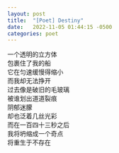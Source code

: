 ```yaml
---
layout: post
title:  "[Poet] Destiny"
date:   2022-11-05 01:44:15 -0500
categories: poet
---
```


一个透明的立方体\
包裹住了我的船\
它在匀速缓慢得缩小\
而我却无法挣开\
过去像是破旧的毛玻璃\
被谁划出道道裂痕\
阴郁迷朦\
却也泛着几丝光彩\
而在一百四十三秒之后\
我将坍缩成一个奇点\
将重生于不存在
